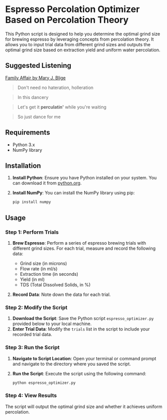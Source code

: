 # Espresso Percolation Optimizer Based on Percolation Theory

This Python script is designed to help you determine the optimal grind size for brewing espresso by leveraging concepts from percolation theory. It allows you to input trial data from different grind sizes and outputs the optimal grind size based on extraction yield and uniform water percolation.

## Suggested Listening

[Family Affair by Mary J. Blige](https://open.spotify.com/track/3aw9iWUQ3VrPQltgwvN9Xu?si=9a2f66bf7e974aba)

> Don't need no hateration, holleration

> In this dancery

> Let's get it **perculatin'** while you're waiting

> So just dance for me

## Requirements

- Python 3.x
- NumPy library

## Installation

1. **Install Python**: Ensure you have Python installed on your system. You can download it from [python.org](https://www.python.org/downloads/).
2. **Install NumPy**: You can install the NumPy library using pip:

   ```sh
   pip install numpy
   ```

## Usage

### Step 1: Perform Trials

1. **Brew Espresso**: Perform a series of espresso brewing trials with different grind sizes. For each trial, measure and record the following data:

   - Grind size (in microns)
   - Flow rate (in ml/s)
   - Extraction time (in seconds)
   - Yield (in ml)
   - TDS (Total Dissolved Solids, in %)
2. **Record Data**: Note down the data for each trial.

### Step 2: Modify the Script

1. **Download the Script**: Save the Python script `espresso_optimizer.py` provided below to your local machine.
2. **Enter Trial Data**: Modify the `trials` list in the script to include your recorded trial data.

### Step 3: Run the Script

1. **Navigate to Script Location**: Open your terminal or command prompt and navigate to the directory where you saved the script.
2. **Run the Script**: Execute the script using the following command:

   ```sh
   python espresso_optimizer.py
   ```

### Step 4: View Results

The script will output the optimal grind size and whether it achieves uniform percolation.

